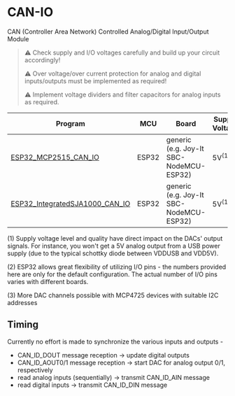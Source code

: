 # CAN-IO
CAN (Controller Area Network) Controlled Analog/Digital Input/Output Module

> ⚠️ Check supply and I/O voltages carefully and build up your circuit accordingly!
> 
> :warning: Over voltage/over current protection for analog and digital inputs/outputs must be implemented as required!
>
> :warning: Implement voltage dividers and filter capacitors for analog inputs as required.



| Program              | MCU | Board                        | Supply Voltage            | Analog Inputs | Analog Outputs | Digital Inputs | Digital Outputs |
| -------------------- | --- | ---------------------------- | ------------------------- | ------------- | -------------- | -------------- | --------------- |
| [ESP32_MCP2515_CAN_IO](src/ESP32_MCP2515_CAN_IO) | ESP32 | generic<br> (e.g. Joy-It SBC-NodeMCU-ESP32) | 5V<sup>(1)</sup> | 2<sup>(2)</sup> | 2<sup>(3)</sup> (0...5V)    | 6<sup>(2)</sup> | 2<sup>(2)</sup> |
| [ESP32_IntegratedSJA1000_CAN_IO](src/ESP32_IntegratedSJA1000_CAN_IO) | ESP32 | generic<br> (e.g. Joy-It SBC-NodeMCU-ESP32) | 5V<sup>(1)</sup> | 2<sup>(2)</sup> | 2<sup>(3)</sup> (0...5V)    | 6<sup>(2)</sup> | 2<sup>(2)</sup> |

(1) Supply voltage level and quality have direct impact on the DACs' output signals. For instance, you won't get a 5V analog output from a USB power supply (due to the typical schottky diode between VDDUSB and VDD5V). 

(2) ESP32 allows great flexibility of utilizing I/O pins - the numbers provided here are only for the default configuration. The actual number of I/O pins varies with different boards.

(3) More DAC channels possible with MCP4725 devices with suitable I2C addresses

## Timing
Currently no effort is made to synchronize the various inputs and outputs -
* CAN_ID_DOUT message reception -> update digital outputs
* CAN_ID_AOUT0/1 message reception -> start DAC for analog output 0/1, respectively
* read analog inputs (sequentially) -> transmit CAN_ID_AIN message
* read digital inputs -> transmit CAN_ID_DIN message

